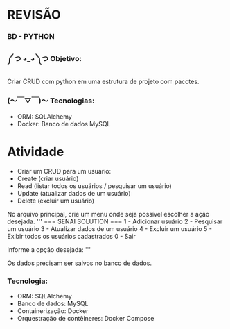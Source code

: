 # REVISÃO

### BD - PYTHON

### ༼ つ ◕_◕ ༽つ Objetivo:
Criar CRUD com  python em uma estrutura de 
projeto com pacotes.

### (～￣▽￣)～ Tecnologias:
- ORM: SQLAlchemy
- Docker: Banco de dados MySQL

# Atividade

 - Criar um CRUD para um usuário:
 - Create (criar usuário)
 - Read (listar todos os usuários / pesquisar um usuário)
 - Update (atualizar dados de um usuário)
 - Delete (excluir um usuário)

 No arquivo principal, crie um menu onde seja possível escolher a ação desejada.
 '''
    === SENAI SOLUTION ===
1 - Adicionar usuário
2 - Pesquisar um usuário
3 - Atualizar dados de um usuário
4 - Excluir um usuário
5 - Exibir todos os usuários cadastrados
0 - Sair

Informe a opção desejada:
'''

Os dados precisam ser salvos no banco de dados.

### Tecnologia:
 - ORM: SQLAlchemy
 - Banco de dados: MySQL
 - Containerização: Docker
 - Orquestração de contêineres: Docker Compose